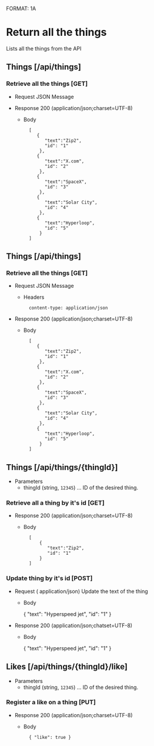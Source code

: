 FORMAT: 1A

# Return all the things
Lists all the things from the API

## Things [/api/things]

### Retrieve all the things [GET]
+ Request JSON Message
            
+ Response 200 (application/json;charset=UTF-8)

    + Body

            [
               {
                  "text":"Zip2",
                  "id": "1"
                },
               {
                  "text":"X.com",
                  "id": "2"
                },
               {
                  "text":"SpaceX",
                  "id": "3"
                },
               {
                  "text":"Solar City",
                  "id": "4"
                },
               {
                  "text":"Hyperloop",
                  "id": "5"
                }
            ]

## Things [/api/things]

### Retrieve all the things [GET]
+ Request JSON Message
    
    + Headers

            content-type: application/json

            
+ Response 200 (application/json;charset=UTF-8)

    + Body

            [
               {
                  "text":"Zip2",
                  "id": "1"
                },
               {
                  "text":"X.com",
                  "id": "2"
                },
               {
                  "text":"SpaceX",
                  "id": "3"
                },
               {
                  "text":"Solar City",
                  "id": "4"
                },
               {
                  "text":"Hyperloop",
                  "id": "5"
                }
            ]

## Things [/api/things/{thingId}]

+ Parameters
    + thingId (string, `12345`) ... ID of the desired thing.

### Retrieve all a thing by it's id [GET]

+ Response 200 (application/json;charset=UTF-8)

    + Body

            [
                {
                   "text":"Zip2",
                   "id": "1"
                }
            ]

### Update thing by it's id [POST]

+ Request ( application/json)
Update the text of the thing

    + Body

        {
            "text": "Hyperspeed jet",
            "id": "1"
        }

+ Response 200 (application/json;chatset=UTF-8)

    + Body

        {
            "text": "Hyperspeed jet",
            "id": "1"
        }

## Likes [/api/things/{thingId}/like]

+ Parameters
    + thingId (string, `12345`) ... ID of the desired thing.

### Register a like on a thing [PUT]

+ Response 200 (application/json;charset=UTF-8)

    + Body

            { "like": true }

